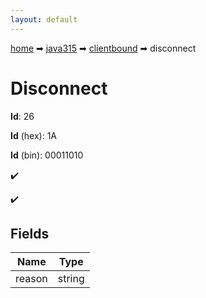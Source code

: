 ```yaml
---
layout: default
---
```


[home](/) ➡ [java315](/protocol/java315) ➡ [clientbound](/protocol/java315/clientbound) ➡ disconnect

# Disconnect

**Id**: 26

**Id** (hex): 1A

**Id** (bin): 00011010

✔️

✔️

## Fields

Name | Type
---|---
reason | string

